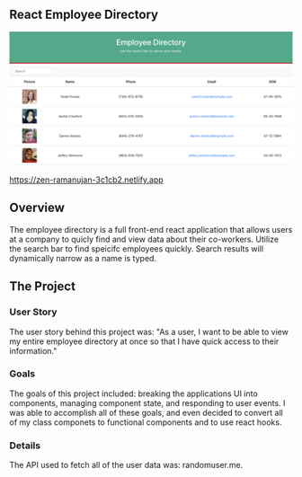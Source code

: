 ## React Employee Directory

![Employee Directory](/public/ReactEmployeeDirectory.png)

https://zen-ramanujan-3c1cb2.netlify.app

## Overview

The employee directory is a full front-end react application that allows users at a company to quicly find and view data about their co-workers. Utilize the search bar to find speicifc employees quickly. Search results will dynamically narrow as a name is typed.

## The Project

### User Story

The user story behind this project was: "As a user, I want to be able to view my entire employee directory at once so that I have quick access to their information."

### Goals

The goals of this project included: breaking the applications UI into components, managing component state, and responding to user events. I was able to accomplish all of these goals, and even decided to convert all of my class componets to functional components and to use react hooks.

### Details

The API used to fetch all of the user data was: randomuser.me.
